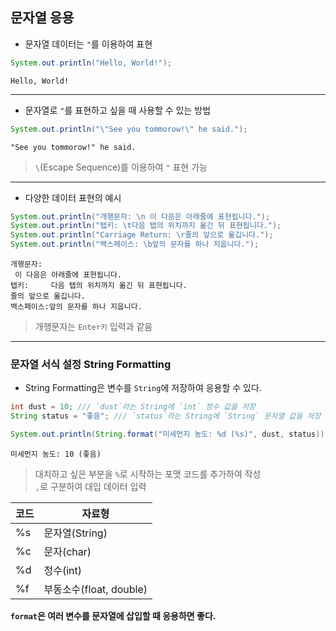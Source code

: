 ## 문자열 응용
 - 문자열 데이터는 `"`를 이용하여 표현

 ```Java
 System.out.println("Hello, World!");
 ```
 ```
 Hello, World!
 ```
 ---
 - 문자열로 `"`를 표현하고 싶을 때 사용할 수 있는 방법
 ```java
System.out.println("\"See you tommorow!\" he said.");
 ```
 ```
 "See you tommorow!" he said.
 ```
 > `\`(Escape Sequence)를 이용하여 `"` 표현 가능

---
- 다양한 데이터 표현의 예시
```Java
System.out.println("개행문자: \n 이 다음은 아래줄에 표현됩니다.");
System.out.println("탭키: \t다음 탭의 위치까지 옮긴 뒤 표현됩니다.");
System.out.println("Carriage Return: \r줄의 앞으로 옮깁니다.");
System.out.println("백스페이스: \b앞의 문자를 하나 지웁니다.");
```
```
개행문자: 
 이 다음은 아래줄에 표현됩니다.
탭키: 	다음 탭의 위치까지 옮긴 뒤 표현됩니다.
줄의 앞으로 옮깁니다.
백스페이스:앞의 문자를 하나 지웁니다.
```
> 개행문자는 `Enter키` 입력과 같음
---
### 문자열 서식 설정 String Formatting
 - String Formatting은 변수를 `String`에 저장하여 응용할 수 있다.
 ```Java
int dust = 10; /// `dust`라는 String에 `int` 정수 값을 저장
String status = "좋음"; /// `status`라는 String에 `String` 문자열 값을 저장

System.out.println(String.format("미세먼지 농도: %d (%s)", dust, status));
```
```
미세먼지 농도: 10 (좋음)
```
> 대치하고 싶은 부분을 `%`로 시작하는 포맷 코드를 추가하여 작성  
> `,`로 구분하여 대입 데이터 입력

| 코드 | 자료형 |
| --- | --- |
| %s | 문자열(String) |
| %c | 문자(char) |
| %d | 정수(int) |
| %f | 부동소수(float, double) |

**`format`은 여러 변수를 문자열에 삽입할 때 응용하면 좋다.**


